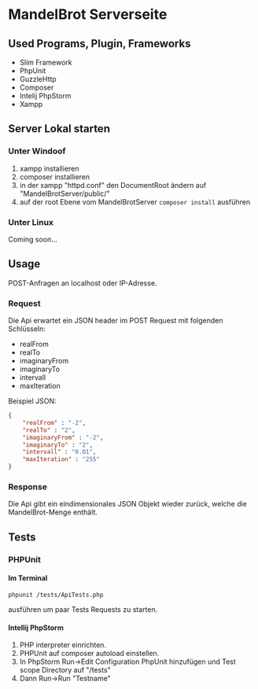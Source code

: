 # MandelBrot Serverseite
## Used Programs, Plugin, Frameworks
* Slim Framework
* PhpUnit
* GuzzleHttp
* Composer
* Intelij PhpStorm
* Xampp

## Server Lokal starten
### Unter Windoof
1. xampp installieren
2. composer installieren
3. in der xampp "httpd.conf" den DocumentRoot ändern auf "MandelBrotServer/public/"
4. auf der root Ebene vom MandelBrotServer ```composer install``` ausführen
### Unter Linux
Coming soon...
## Usage
POST-Anfragen an localhost oder IP-Adresse.

### Request
Die Api erwartet ein JSON header im POST Request mit folgenden Schlüsseln:
* realFrom
* realTo
* imaginaryFrom
* imaginaryTo
* intervall
* maxIteration

Beispiel JSON: 
```json
{
    "realFrom" : "-2",
    "realTo" : "2",
    "imaginaryFrom" : "-2",
    "imaginaryTo" : "2",
    "intervall" : "0.01",
    "maxIteration" : "255"
}
```

### Response
Die Api gibt ein eindimensionales JSON Objekt wieder zurück, welche die MandelBrot-Menge enthält.

## Tests
### PHPUnit
#### Im Terminal 
```
phpunit /tests/ApiTests.php
```
ausführen um paar Tests Requests zu starten.
#### Intellij PhpStorm
1. PHP interpreter einrichten. 
2. PHPUnit auf composer autoload einstellen.
3. In PhpStorm Run->Edit Configuration PhpUnit hinzufügen und Test scope Directory auf "/tests"
4. Dann Run->Run "Testname"
